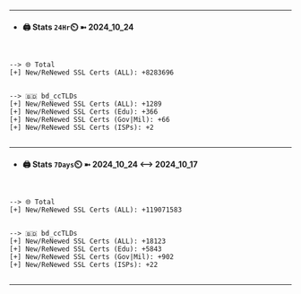 

---
- #### 🖨️ **Stats** `24Hr`⏲️ ➼ 2024_10_24
```console


--> 🌐 Total
[+] New/ReNewed SSL Certs (ALL): +8283696


--> 🇧🇩 bd_ccTLDs
[+] New/ReNewed SSL Certs (ALL): +1289
[+] New/ReNewed SSL Certs (Edu): +366
[+] New/ReNewed SSL Certs (Gov|Mil): +66
[+] New/ReNewed SSL Certs (ISPs): +2


```

---
- #### 🖨️ **Stats** `7Days`⏲️ ➼ 2024_10_24 <--> 2024_10_17
```console


--> 🌐 Total
[+] New/ReNewed SSL Certs (ALL): +119071583


--> 🇧🇩 bd_ccTLDs
[+] New/ReNewed SSL Certs (ALL): +18123
[+] New/ReNewed SSL Certs (Edu): +5843
[+] New/ReNewed SSL Certs (Gov|Mil): +902
[+] New/ReNewed SSL Certs (ISPs): +22


```

---

